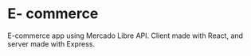 # E- commerce
E-commerce app using Mercado Libre API. Client made with React, and server  made with Express.


